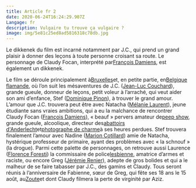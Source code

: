 ```yaml
---
title: Article fr 2
date: 2020-06-24T16:24:29.907Z
Langage: fr
description: Vulgaire tu trouve ça vulgaire ?
image: img/5e81c25ed8ad5816318c78db.jpg
---
```

Le dikkenek du film est incarné notamment par J.C., qui prend un grand plaisir à donner des leçons à toute personne croisant sa route. Le personnage de Claudy Focan, interprété par[François Damiens](https://fr.wikipedia.org/wiki/Fran%C3%A7ois_Damiens "François Damiens"), est également un dikkenek.

Le film se déroule principalement à[Bruxelles](https://fr.wikipedia.org/wiki/Bruxelles "Bruxelles")et, en petite partie, en[Belgique flamande](https://fr.wikipedia.org/wiki/Flandre_(Belgique) "Flandre (Belgique)"), où l’on suit les mésaventures de J.C. ([Jean-Luc Couchard](https://fr.wikipedia.org/wiki/Jean-Luc_Couchard "Jean-Luc Couchard")), grande gueule, donneur de leçons, petit voleur à l’arraché, qui veut aider son ami d’enfance, Stef ([Dominique Pinon](https://fr.wikipedia.org/wiki/Dominique_Pinon "Dominique Pinon")), à trouver le grand amour. L’amour que J.C. trouvera peut être avec Natacha ([Mélanie Laurent](https://fr.wikipedia.org/wiki/M%C3%A9lanie_Laurent "Mélanie Laurent")), jeune étudiante sans vraies ambitions, qui a eu la malchance de rencontrer Claudy Focan ([François Damiens](https://fr.wikipedia.org/wiki/Fran%C3%A7ois_Damiens "François Damiens")), « beauf » pervers amateur de[peep show](https://fr.wikipedia.org/wiki/Peep_show "Peep show"), grande gueule, alcoolique, directeur des[abattoirs d'Anderlecht](https://fr.wikipedia.org/wiki/Abattoirs_d%27Anderlecht "Abattoirs d'Anderlecht")et[photographe de charme](https://fr.wikipedia.org/wiki/Photographe_de_charme "Photographe de charme")à ses heures perdues. Stef trouvera finalement l’amour avec Nadine ([Marion Cotillard](https://fr.wikipedia.org/wiki/Marion_Cotillard "Marion Cotillard")) amie de Natacha, hystérique professeur de primaire, ayant des problèmes avec « la schnouf » (la drogue). Parmi cette palette de personnages, on retrouve aussi Laurence ([Florence Foresti](https://fr.wikipedia.org/wiki/Florence_Foresti "Florence Foresti")) la commissaire de police[lesbienne](https://fr.wikipedia.org/wiki/Lesbianisme "Lesbianisme"), amatrice d’armes et raciste, ou encore Greg ([Jérémie Renier](https://fr.wikipedia.org/wiki/J%C3%A9r%C3%A9mie_Renier "Jérémie Renier")), adepte de gros bolides et qui a le malheur de se faire tabasser par J.C., des gamins et Claudy. Tous seront réunis à l’anniversaire de Fabienne, sœur de Greg, qui fête ses 18 ans le 15 août, au[Zoute](https://fr.wikipedia.org/wiki/Zoute "Zoute")et dont Claudy filmera la perte de virginité par Aziz.
